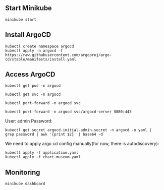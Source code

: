 ## Start Minikube

```
minikube start
```

## Install ArgoCD

```
kubectl create namespace argocd
kubectl apply -n argocd -f https://raw.githubusercontent.com/argoproj/argo-cd/stable/manifests/install.yaml
```

## Access ArgoCD

```
kubectl get pod -n argocd

kubectl get svc -n argocd

kubectl port-forward -n argocd svc

kubectl port-forward -n argocd svc/argocd-server 8080:443
```

User: admin
Password:
```
kubectl get secret argocd-initial-admin-secret -n argocd -o yaml | grep password | awk '{print $2}' | base64 -d
```


We need to apply argo cd config manually(for now, there is autodiscovery):
```
kubectl apply -f application.yaml
kubectl apply -f chart-museum.yaml
```

## Monitoring

```
minikube dashboard
```



